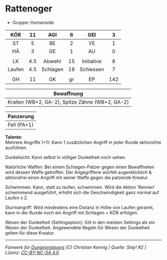 # Rattenoger  
- Gruppe: Humanoide  

| KÖR | 11 | AGI | 6 | GEI | 3 |
| :-: | :-: | :-: | :-: | :-: | :-: |
| ST | 5 | BE | 2 | VE | 1 |
| HÄ | 3 | GE | 1 | AU | 0 |
|  |
| LK | 4.5 | Abwehr | 15 | Initiative | 8 |
| Laufen | 4.5 | Schlagen | 18 | Schiessen | 7 |
|  |
| GH | 11 | GK | gr | EP | 142 |

| Bewaffnung |
| --- |
| Krallen (WB+2, GA-2), Spitze Zähne (WB+2, GA-2) |


| Panzerung |
| --- |
| Fell (PA+1) |


**Talente:**  
Mehrere Angriffe (+1): Kann 1 zusätzlichen Angriff in jeder Runde aktionsfrei ausführen.

Dunkelsicht: Kann selbst in völliger Dunkelheit noch sehen.

Natürliche Waffen: Bei einem Schlagen-Patzer gegen einen Bewaffneten wird dessen Waffe getroffen. Der Angegriffene würfelt augenblicklich & aktionsfrei einen Angriff mit seiner Waffe gegen die patzende Kreatur.

Schwimmen: Kann, statt zu laufen, schwimmen. Wird die Aktion 'Rennen' schwimmend ausgeführt, erhöht sich die Geschwindigkeit ganz normal auf Laufen x 2.

Sturmangriff: Wird mindestens eine Distanz in Höhe von Laufen gerannt, kann in der Runde noch ein Angriff mit Schlagen + KÖR erfolgen.

Wesen der Dunkelheit (Settingoption): Gilt in den meisten Settings als ein Wesen der Dunkelheit. Angewendete Regeln für Wesen der Dunkelheit gelten für diese Kreatur.





___
*Fanwerk für [Dungeonslayers](https://www.dungeonslayers.net/) (C) Christian Kennig | Quelle: Slay! #2 | Lizenz: [CC-BY-NC-SA 4.0](https://creativecommons.org/licenses/by-nc-sa/4.0/deed.de)*